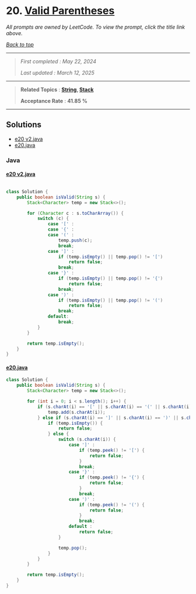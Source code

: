 # 20. [Valid Parentheses](<https://leetcode.com/problems/valid-parentheses>)

*All prompts are owned by LeetCode. To view the prompt, click the title link above.*

*[Back to top](<../README.md>)*

------

> *First completed : May 22, 2024*
>
> *Last updated : March 12, 2025*

------

> **Related Topics** : **[String](<by_topic/String.md>), [Stack](<by_topic/Stack.md>)**
>
> **Acceptance Rate** : **41.85 %**

------

## Solutions

- [e20 v2.java](<../my-submissions/e20 v2.java>)
- [e20.java](<../my-submissions/e20.java>)
### Java
#### [e20 v2.java](<../my-submissions/e20 v2.java>)
```Java

class Solution {
    public boolean isValid(String s) {
        Stack<Character> temp = new Stack<>();

        for (Character c : s.toCharArray()) {
            switch (c) {
                case '[' :
                case '{' :
                case '(' :
                    temp.push(c);
                    break;
                case ']' :
                    if (temp.isEmpty() || temp.pop() != '[')
                        return false;
                    break;
                case '}' :
                    if (temp.isEmpty() || temp.pop() != '{')
                        return false;
                    break;
                case ')' :
                    if (temp.isEmpty() || temp.pop() != '(')
                        return false;
                    break;
                default:
                    break;
            }
        }

        return temp.isEmpty();
    }
}
```

#### [e20.java](<../my-submissions/e20.java>)
```Java
class Solution {
    public boolean isValid(String s) {
        Stack<Character> temp = new Stack<>();

        for (int i = 0; i < s.length(); i++) {
            if (s.charAt(i) == '[' || s.charAt(i) == '(' || s.charAt(i) == '{') {
                temp.add(s.charAt(i));
            } else if (s.charAt(i) == ']' || s.charAt(i) == ')' || s.charAt(i) == '}') {
                if (temp.isEmpty()) {
                    return false;
                } else {
                    switch (s.charAt(i)) {
                        case ']' :
                            if (temp.peek() != '[') {
                                return false;
                            }
                            break;
                        case '}' :
                            if (temp.peek() != '{') {
                                return false;
                            }
                            break;
                        case ')' :
                            if (temp.peek() != '(') {
                                return false;
                            }
                            break;
                        default :
                            return false;       
                    }

                    temp.pop();
                }
            }
        }

        return temp.isEmpty();
    }
}
```

